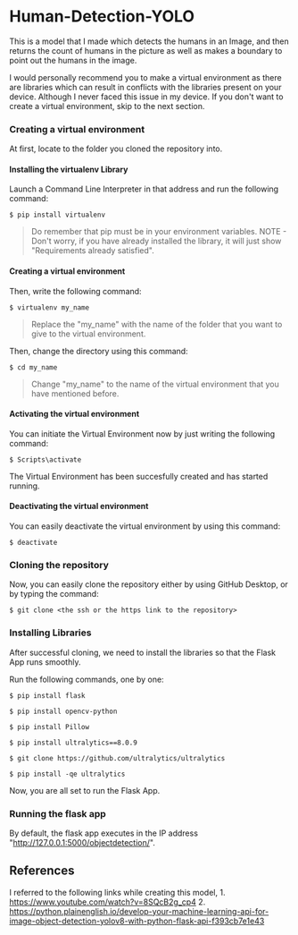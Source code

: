 # Human-Detection-YOLO
This is a model that I made which detects the humans in an Image, and then returns the count of humans in the picture as well as makes a boundary to point out the humans in the image. 

I would personally recommend you to make a virtual environment as there are libraries which can result in conflicts with the libraries present on your device. Although I never faced this issue in my device.
If you don't want to create a virtual environment, skip to the next section.

### Creating a virtual environment
At first, locate to the folder you cloned the repository into.

#### Installing the virtualenv Library
Launch a Command Line Interpreter in that address and run the following command:
```
$ pip install virtualenv
```
> Do remember that pip must be in your environment variables.
> NOTE - Don't worry, if you have already installed the library, it will just show "Requirements already satisfied".

#### Creating a virtual environment
Then, write the following command:

```
$ virtualenv my_name
```
> Replace the "my_name" with the name of the folder that you want to give to the virtual environment.

Then, change the directory using this command:

```
$ cd my_name
```
> Change "my_name" to the name of the virtual environment that you have mentioned before.

#### Activating the virtual environment
You can initiate the Virtual Environment now by just writing the following command:
```
$ Scripts\activate
```

The Virtual Environment has been succesfully created and has started running.

#### Deactivating the virtual environment 
You can easily deactivate the virtual environment by using this command:
```
$ deactivate
```

### Cloning the repository
Now, you can easily clone the repository either by using GitHub Desktop, or by typing the command:
```
$ git clone <the ssh or the https link to the repository>
```

### Installing Libraries
After successful cloning, we need to install the libraries so that the Flask App runs smoothly.

Run the following commands, one by one:
```
$ pip install flask

$ pip install opencv-python

$ pip install Pillow

$ pip install ultralytics==8.0.9

$ git clone https://github.com/ultralytics/ultralytics

$ pip install -qe ultralytics
```

Now, you are all set to run the Flask App. 

### Running the flask app
By default, the flask app executes in the IP address "http://127.0.0.1:5000/objectdetection/".

## References
I referred to the following links while creating this model, 
    1. https://www.youtube.com/watch?v=8SQcB2g_cp4
    2. https://python.plainenglish.io/develop-your-machine-learning-api-for-image-object-detection-yolov8-with-python-flask-api-f393cb7e1e43
